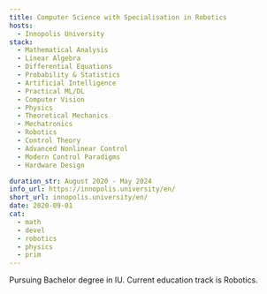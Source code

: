 ```yaml
---
title: Computer Science with Specialisation in Robotics
hosts:
  - Innopolis University
stack:
  - Mathematical Analysis
  - Linear Algebra
  - Differential Equations
  - Probability & Statistics
  - Artificial Intelligence
  - Practical ML/DL
  - Computer Vision
  - Physics
  - Theoretical Mechanics
  - Mechatronics
  - Robotics
  - Control Theory
  - Advanced Nonlinear Control
  - Modern Control Paradigms
  - Hardware Design

duration_str: August 2020 - May 2024
info_url: https://innopolis.university/en/
short_url: innopolis.university/en/
date: 2020-09-01
cat:
  - math
  - devel
  - robotics
  - physics
  - prim
---
```


Pursuing Bachelor degree in IU. Current education track is Robotics.
